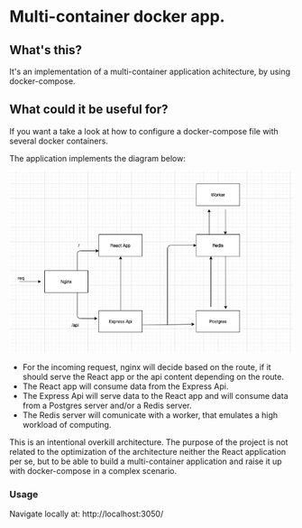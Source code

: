 # Multi-container docker app.

## What's this?
It's an implementation of a multi-container application achitecture, by using docker-compose.

## What could it be useful for?
If you want a take a look at how to configure a docker-compose file with several docker containers.

The application implements the diagram below:

![alt text](https://github.com/gusrodriguez/docker-multi-container/blob/master/multi-container.png?raw=true)

- For the incoming request, nginx will decide based on the route, if it should serve the React app or the api content depending on the route.
- The React app will consume data from the Express Api.
- The Express Api will serve data to the React app and will consume data from a Postgres server and/or a Redis server.
- The Redis server will comunicate with a worker, that emulates a high workload of computing.

This is an intentional overkill architecture. The purpose of the project is not related to the optimization of the architecture neither the React application per se, but to be able to build a multi-container application and raise it up with docker-compose in a complex scenario.

### Usage
Navigate locally at:
http://localhost:3050/
